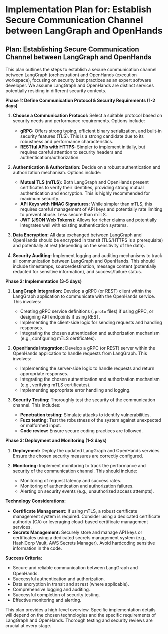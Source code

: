 # Implementation Plan for: Establish Secure Communication Channel between LangGraph and OpenHands

## Plan: Establishing Secure Communication Channel between LangGraph and OpenHands

This plan outlines the steps to establish a secure communication channel between LangGraph (orchestration) and OpenHands (execution workspace), focusing on security best practices as an expert software developer.  We assume LangGraph and OpenHands are distinct services potentially residing in different security contexts.

**Phase 1: Define Communication Protocol & Security Requirements (1-2 days)**

1. **Choose a Communication Protocol:** Select a suitable protocol based on security needs and performance requirements.  Options include:
    * **gRPC:** Offers strong typing, efficient binary serialization, and built-in security features (TLS).  This is a strong candidate due to its robustness and performance characteristics.
    * **RESTful APIs with HTTPS:** Simpler to implement initially, but requires careful attention to security headers and authentication/authorization.

2. **Authentication & Authorization:** Decide on a robust authentication and authorization mechanism.  Options include:
    * **Mutual TLS (mTLS):**  Both LangGraph and OpenHands present certificates to verify their identities, providing strong mutual authentication and encryption.  This is highly recommended for maximum security.
    * **API Keys with HMAC Signatures:**  While simpler than mTLS, this requires careful management of API keys and potentially rate limiting to prevent abuse.  Less secure than mTLS.
    * **JWT (JSON Web Tokens):**  Allows for richer claims and potentially integrates well with existing authentication systems.

3. **Data Encryption:**  All data exchanged between LangGraph and OpenHands should be encrypted in transit (TLS/HTTPS is a prerequisite) and potentially at rest (depending on the sensitivity of the data).

4. **Security Auditing:** Implement logging and auditing mechanisms to track all communication between LangGraph and OpenHands. This should include timestamps, source/destination, message content (potentially redacted for sensitive information), and success/failure status.

**Phase 2: Implementation (3-5 days)**

1. **LangGraph Integration:** Develop a gRPC (or REST) client within the LangGraph application to communicate with the OpenHands service.  This involves:
    * Creating gRPC service definitions (`.proto` files) if using gRPC, or designing API endpoints if using REST.
    * Implementing the client-side logic for sending requests and handling responses.
    * Integrating the chosen authentication and authorization mechanism (e.g., configuring mTLS certificates).

2. **OpenHands Integration:** Develop a gRPC (or REST) server within the OpenHands application to handle requests from LangGraph.  This involves:
    * Implementing the server-side logic to handle requests and return appropriate responses.
    * Integrating the chosen authentication and authorization mechanism (e.g., verifying mTLS certificates).
    * Implementing appropriate error handling and logging.

3. **Security Testing:** Thoroughly test the security of the communication channel.  This includes:
    * **Penetration testing:** Simulate attacks to identify vulnerabilities.
    * **Fuzz testing:**  Test the robustness of the system against unexpected or malformed input.
    * **Code review:**  Ensure secure coding practices are followed.

**Phase 3: Deployment and Monitoring (1-2 days)**

1. **Deployment:** Deploy the updated LangGraph and OpenHands services.  Ensure the chosen security measures are correctly configured.

2. **Monitoring:**  Implement monitoring to track the performance and security of the communication channel.  This should include:
    * Monitoring of request latency and success rates.
    * Monitoring of authentication and authorization failures.
    * Alerting on security events (e.g., unauthorized access attempts).

**Technology Considerations:**

* **Certificate Management:** If using mTLS, a robust certificate management system is required. Consider using a dedicated certificate authority (CA) or leveraging cloud-based certificate management services.
* **Secrets Management:** Securely store and manage API keys or certificates using a dedicated secrets management system (e.g., HashiCorp Vault, AWS Secrets Manager).  Avoid hardcoding sensitive information in the code.

**Success Criteria:**

* Secure and reliable communication between LangGraph and OpenHands.
* Successful authentication and authorization.
* Data encryption in transit and at rest (where applicable).
* Comprehensive logging and auditing.
* Successful completion of security testing.
* Effective monitoring and alerting.


This plan provides a high-level overview.  Specific implementation details will depend on the chosen technologies and the specific requirements of LangGraph and OpenHands.  Thorough testing and security reviews are crucial at every stage.
